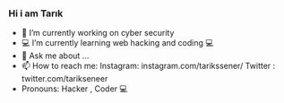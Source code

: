 ### Hi i am Tarık

- 🔭 I’m currently working on cyber security
- 💻 I’m currently learning web hacking and coding  💻
- 💬 Ask me about ...
- 📫 How to reach me: 
Instagram: instagram.com/tarikssener/
Twitter  : twitter.com/tarikseneer
-  Pronouns: Hacker , Coder 💻

<!--
**OTSSEC/OTSSEC** is a ✨ _special_ ✨ repository because its `README.md` (this file) appears on your GitHub profile.


